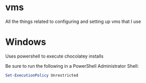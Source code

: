 # vms
All the things related to configuring and setting up vms that I use

# Windows
Uses powershell to execute chocolatey installs

Be sure to run the following in a PowerShell Administrator Shell:
```powershell
Set-ExecutionPolicy Unrestricted
```
